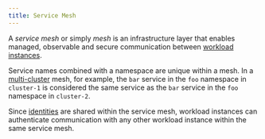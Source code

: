 ```yaml
---
title: Service Mesh
---
```

A *service mesh* or simply *mesh* is an infrastructure layer that enables
managed, observable and secure communication between
[workload instances](/docs/reference/glossary/#workload-instance).

Service names combined with a namespace are unique within a mesh.
In a [multi-cluster](/docs/reference/glossary/#multi-cluster) mesh, for example,
the `bar` service in the `foo` namespace in `cluster-1` is considered the same
service as the `bar` service in the `foo` namespace in `cluster-2`.

Since [identities](/docs/reference/glossary/#identity) are shared within the service
mesh, workload instances can authenticate communication with any other workload
instance within the same service mesh.
